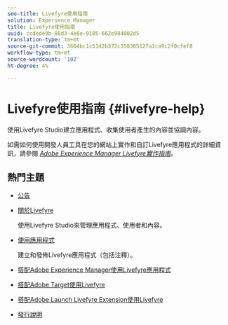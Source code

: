 ```yaml
---
seo-title: Livefyre使用指南
solution: Experience Manager
title: Livefyre使用指南
uuid: ccdede9b-88d3-4e6e-9105-662e984002d5
translation-type: tm+mt
source-git-commit: 3664bc1c51d2b372c358385127a1ca9c2f0cfef8
workflow-type: tm+mt
source-wordcount: '102'
ht-degree: 4%

---
```



# Livefyre使用指南 {#livefyre-help}

使用Livefyre Studio建立應用程式、收集使用者產生的內容並協調內容。

如需如何使用開發人員工具在您的網站上實作和自訂Livefyre應用程式的詳細資訊，請參閱 [*Adobe Experience Manager Livefyre實作指南&#x200B;*](/help/implementation/home.md)。

## 熱門主題

* [公告](c-anouncements.md#c_anouncements)

* [關於Livefyre](c-product.md#c_product)

   使用Livefyre Studio來管理應用程式、使用者和內容。

* [使用應用程式](c-about-apps/c-about-apps.md#c_about_apps)

   建立和發佈Livefyre應用程式（包括注釋）。

* [搭配Adobe Experience Manager使用Livefyre應用程式](https://helpx.adobe.com/experience-manager/6-4/sites/administering/using/livefyre.html)


* [搭配Adobe Target使用Livefyre](/help/using/c-library/livefyre-target.md)

* [搭配Adobe Launch Livefyre Extension使用Livefyre](https://docs.adobelaunch.com/extension-reference/web/adobe-livefyre-extension)

* [發行說明](c-rn/c-rn.md#c_rn)

